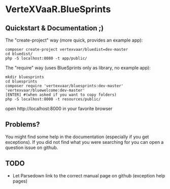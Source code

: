 # VerteXVaaR.BlueSprints

## Quickstart & Documentation ;)

The "create-project" way (more quick, provides an example app):

    composer create-project vertexvaar/bluedist=dev-master
    cd bluedist/
    php -S localhost:8080 -t app/public/

The "require" way (uses BlueSprints only as library, no example app):

    mkdir bluesprints
    cd bluesprints
    composer require 'vertexvaar/bluesprints:dev-master' 'vertexvaar/bluewelcome:dev-master'
    [ENTER] #(when asked if you want to copy folders)
    php -S localhost:8000 -t resources/public/

open http://localhost:8000 in your favorite browser

## Problems?

You might find some help in the documentation (especially if you get exceptions). If you did not find what you were
searching for you can open a question issue on github.

## TODO

* Let Parsedown link to the correct manual page on github (exception help pages)
